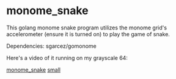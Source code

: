 # monome_snake
This golang monome snake program utilizes the monome grid's accelerometer (ensure it is turned on) to play the game of snake.

Dependencies: sgarcez/gomonome

Here's a video of it running on my grayscale 64:

[monome_snake](https://media.giphy.com/media/1hBVgTiW2PsdbgpJDm/giphy.gif)
[small](https://media.giphy.com/media/1hBVgTiW2PsdbgpJDm/200w_d.gif)
